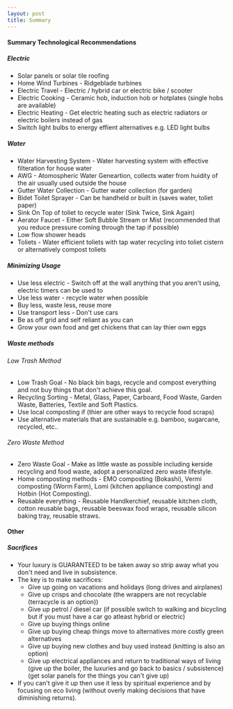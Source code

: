 ```yaml
---
layout: post
title: Summary
---
```


#### Summary Technological Recommendations
##### Electric
- Solar panels or solar tile roofing
- Home Wind Turbines - Ridgeblade turbines
- Electric Travel - Electric / hybrid car or electric bike / scooter
- Electric Cooking - Ceramic hob, induction hob or hotplates (single hobs are available)
- Electric Heating - Get electric heating such as electric radiators or electric boilers instead of gas
- Switch light bulbs to energy effient alternatives e.g. LED light bulbs

##### Water
- Water Harvesting System - Water harvesting system with effective filteration for house water
- AWG - Atomospheric Water Geneartion, collects water from huidity of the air usually used outside the house
- Gutter Water Collection - Gutter water collection (for garden)
- Bidet Toilet Sprayer - Can be handheld or built in (saves water, toliet paper)
- Sink On Top of toliet to recycle water (Sink Twice, Sink Again)
- Aerator Faucet - Either Soft Bubble Stream or Mist (recommended that you reduce pressure coming through the tap if possible)
- Low flow shower heads
- Toliets - Water efficient toliets with tap water recycling into toliet cistern or alternatively compost toliets

##### Minimizing Usage
- Use less electric - Switch off at the wall anything that you aren't using, electric timers can be used to 
- Use less water - recycle water when possible
- Buy less, waste less, reuse more
- Use transport less - Don't use cars
- Be as off grid and self reliant as you can
- Grow your own food and get chickens that can lay thier own eggs

##### Waste methods
###### Low Trash Method
- Low Trash Goal - No black bin bags, recycle and compost everything and not buy things that don't achieve this goal.
- Recycling Sorting - Metal, Glass, Paper, Carboard, Food Waste, Garden Waste, Batteries, Textile and Soft Plastics.
- Use local composting if (thier are other ways to recycle food scraps)
- Use alternative materials that are sustainable e.g. bamboo, sugarcane, recycled, etc..

###### Zero Waste Method
- Zero Waste Goal - Make as little waste as possible including kerside recycling and food waste, adopt a personalized zero waste lifestyle.
- Home composting methods - EMO composting (Bokashi), Vermi composting (Worm Farm), Lomi (kitchen appliance composting) and Hotbin (Hot Composting).
- Reusable everything - Reusable Handkerchief, reusable kitchen cloth, cotton reusable bags, reusable beeswax food wraps, reusable silicon baking tray, reusable straws.

#### Other
##### Sacrifices
- Your luxury is GUARANTEED to be taken away so strip away what you don't need and live in subsistence.
- The key is to make sacrifices:
    - Give up going on vacations and holidays (long drives and airplanes)
    - Give up crisps and chocolate (the wrappers are not recyclable (terracycle is an option))
    - Give up petrol / diesel car (if possible switch to walking and bicycling but if you must have a car go atleast hybrid or electric)
    - Give up buying things online
    - Give up buying cheap things move to alternatives more costly green alternatives
    - Give up buying new clothes and buy used instead (knitting is also an option)
    - Give up electrical appliances and return to traditional ways of living (give up the boiler, the luxuries and go back to basics / subsistence) (get solar panels for the things you can't give up)
- If you can't give it up then use it less by spiritual experience and by focusing on eco living (without overly making decisions that have diminishing returns).
